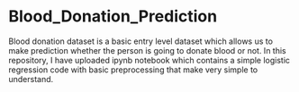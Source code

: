 # Blood_Donation_Prediction
Blood donation dataset is a basic entry level dataset which allows us to make prediction whether the person is going to donate blood or not. In this repository, I have uploaded ipynb notebook which contains a simple logistic regression code with basic preprocessing that make very simple to understand.
